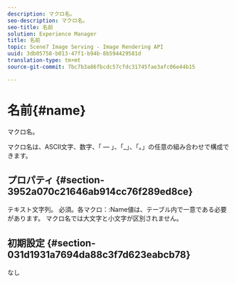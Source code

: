 ```yaml
---
description: マクロ名。
seo-description: マクロ名。
seo-title: 名前
solution: Experience Manager
title: 名前
topic: Scene7 Image Serving - Image Rendering API
uuid: 3db05758-b013-47f1-b94b-8b594429581d
translation-type: tm+mt
source-git-commit: 7bc7b3a86fbcdc57cfdc31745fae3afc06e44b15

---
```



# 名前{#name}

マクロ名。

マクロ名は、ASCII文字、数字、「 — 」、「_」、「。」の任意の組み合わせで構成できます。

## プロパティ {#section-3952a070c21646ab914cc76f289ed8ce}

テキスト文字列。 必須。各マクロ：:Name値は、テーブル内で一意である必要があります。 マクロ名では大文字と小文字が区別されません。

## 初期設定 {#section-031d1931a7694da88c3f7d623eabcb78}

なし
